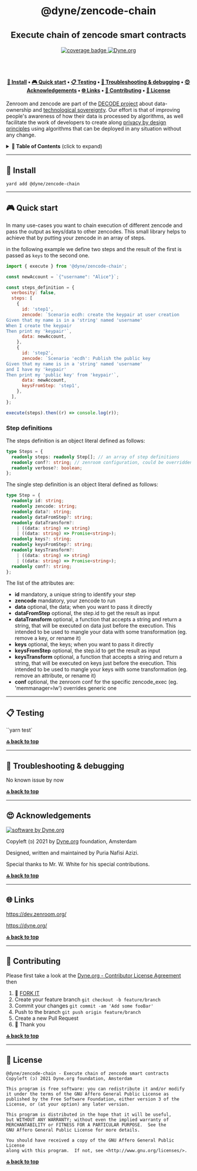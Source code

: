 <h1 align="center">
  @dyne/zencode-chain<br/><br/>
  <sub>Execute chain of zencode smart contracts</sub>
</h1>

<p align="center">
  <a href="https://codecov.io/gh/dyne/zencode-chain">
    <img src="https://codecov.io/gh/dyne/zencode-chain/branch/master/graph/badge.svg" alt="coverage badge">
  </a>
  <a href="https://dyne.org">
    <img src="https://img.shields.io/badge/%3C%2F%3E%20with%20%E2%9D%A4%20by-Dyne.org-blue.svg" alt="Dyne.org">
  </a>
</p>

<br><br>

<h4 align="center">
  <a href="#-install">💾 Install</a>
  <span> • </span>
  <a href="#-quick-start">🎮 Quick start</a>
  <span> • </span>
  <a href="#-testing">📋 Testing</a>
  <span> • </span>
  <a href="#-troubleshooting--debugging">🐛 Troubleshooting & debugging</a>
  <span> • </span>
  <a href="#-acknowledgements">😍 Acknowledgements</a>
  <span> • </span>
  <a href="#-links">🌐 Links</a>
  <span> • </span>
  <a href="#-contributing">👤 Contributing</a>
  <span> • </span>
  <a href="#-license">💼 License</a>
</h4>

Zenroom and zencode are part of the [DECODE project](https://decodeproject.eu) about data-ownership and [technological sovereignty](https://www.youtube.com/watch?v=RvBRbwBm_nQ). Our effort is that of improving people's awareness of how their data is processed by algorithms, as well facilitate the work of developers to create along [privacy by design principles](https://decodeproject.eu/publications/privacy-design-strategies-decode-architecture) using algorithms that can be deployed in any situation without any change.

<details id="toc">
 <summary><strong>🚩 Table of Contents</strong> (click to expand)</summary>

- [Install](#-install)
- [Quick start](#-quick-start)
- [Testing](#-testing)
- [Troubleshooting & debugging](#-troubleshooting--debugging)
- [Acknowledgements](#-acknowledgements)
- [Links](#-links)
- [Contributing](#-contributing)
- [License](#-license)
</details>

---

## 💾 Install

`yard add @dyne/zencode-chain`

---

## 🎮 Quick start

In many use-cases you want to chain execution of different zencode and
pass the output as keys/data to other zencodes.
This small library helps to achieve that by putting your zencode in an
array of steps.

in the following example we define two steps and the result of the first
is passed as `keys` to the second one.

```js
import { execute } from '@dyne/zencode-chain';

const newAccount = `{"username": "Alice"}`;

const steps_definition = {
  verbosity: false,
  steps: [
    {
      id: 'step1',
      zencode: `Scenario ecdh: create the keypair at user creation
Given that my name is in a 'string' named 'username'
When I create the keypair
Then print my 'keypair'`,
      data: newAccount,
    },
    {
      id: 'step2',
      zencode: `Scenario 'ecdh': Publish the public key
Given that my name is in a 'string' named 'username'
and I have my 'keypair'
Then print my 'public key' from 'keypair'`,
      data: newAccount,
      keysFromStep: 'step1',
    },
  ],
};

execute(steps).then((r) => console.log(r));
```

### Step definitions

The steps definition is an object literal defined as follows:

```typescript
type Steps = {
  readonly steps: readonly Step[]; // an array of step definitions
  readonly conf?: string; // zenroom configuration, could be overridden by each step
  readonly verbose?: boolean;
};
```

The single step definition is an object literal defined as follows:

```typescript
type Step = {
  readonly id: string;
  readonly zencode: string;
  readonly data?: string;
  readonly dataFromStep?: string;
  readonly dataTransform?:
    | ((data: string) => string)
    | ((data: string) => Promise<string>);
  readonly keys?: string;
  readonly keysFromStep?: string;
  readonly keysTransform?:
    | ((data: string) => string)
    | ((data: string) => Promise<string>);
  readonly conf?: string;
};
```

The list of the attributes are:

- **id** mandatory, a unique string to identify your step
- **zencode** mandatory, your zencode to run
- **data** optional, the data; when you want to pass it directly
- **dataFromStep** optional, the step.id to get the result as input
- **dataTransform** optional, a function that accepts a string and return a string,
  that will be executed on data just before the execution. This intended to be used
  to mangle your data with some transformation (eg. remove a key, or rename it)
- **keys** optional, the keys; when you want to pass it directly
- **keysFromStep** optional, the step.id to get the result as input
- **keysTransform** optional, a function that accepts a string and return a string,
  that will be executed on keys just before the execution. This intended to be used
  to mangle your keys with some transformation (eg. remove an attribute, or rename it)
- **conf** optional, the zenroom conf for the specific zencode_exec (eg. 'memmanager=lw')
  overrides generic one

---

## 📋 Testing

``yarn test`

**[🔝 back to top](#toc)**

---

## 🐛 Troubleshooting & debugging

No known issue by now

**[🔝 back to top](#toc)**

---

## 😍 Acknowledgements

[![software by Dyne.org](https://files.dyne.org/software_by_dyne.png)](http://www.dyne.org)

Copyleft (ɔ) 2021 by [Dyne.org](https://www.dyne.org) foundation, Amsterdam

Designed, written and maintained by Puria Nafisi Azizi.

Special thanks to Mr. W. White for his special contributions.

**[🔝 back to top](#toc)**

---

## 🌐 Links

https://dev.zenroom.org/

https://dyne.org/

**[🔝 back to top](#toc)**

---

## 👤 Contributing

Please first take a look at the [Dyne.org - Contributor License Agreement](CONTRIBUTING.md) then

1.  🔀 [FORK IT](../../fork)
2.  Create your feature branch `git checkout -b feature/branch`
3.  Commit your changes `git commit -am 'Add some fooBar'`
4.  Push to the branch `git push origin feature/branch`
5.  Create a new Pull Request
6.  🙏 Thank you

**[🔝 back to top](#toc)**

---

## 💼 License

    @dyne/zencode-chain - Execute chain of zencode smart contracts
    Copyleft (ɔ) 2021 Dyne.org foundation, Amsterdam

    This program is free software: you can redistribute it and/or modify
    it under the terms of the GNU Affero General Public License as
    published by the Free Software Foundation, either version 3 of the
    License, or (at your option) any later version.

    This program is distributed in the hope that it will be useful,
    but WITHOUT ANY WARRANTY; without even the implied warranty of
    MERCHANTABILITY or FITNESS FOR A PARTICULAR PURPOSE.  See the
    GNU Affero General Public License for more details.

    You should have received a copy of the GNU Affero General Public License
    along with this program.  If not, see <http://www.gnu.org/licenses/>.

**[🔝 back to top](#toc)**
